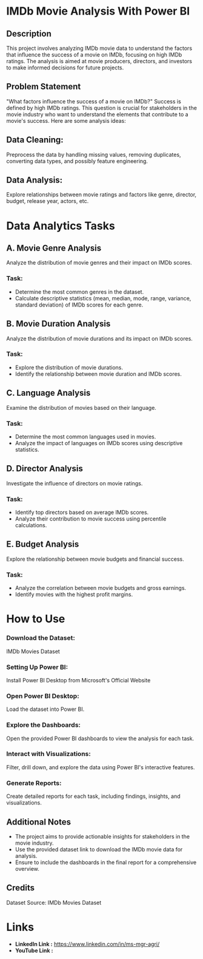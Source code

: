 # IMDb Movie Analysis With Power BI

## Description
This project involves analyzing IMDb movie data to understand the factors that influence the success of a movie on IMDb, focusing on high IMDb ratings. The analysis is aimed at movie producers, directors, and investors to make informed decisions for future projects.

## Problem Statement
"What factors influence the success of a movie on IMDb?" Success is defined by high IMDb ratings. This question is crucial for stakeholders in the movie industry who want to understand the elements that contribute to a movie's success. Here are some analysis ideas:

## Data Cleaning:
Preprocess the data by handling missing values, removing duplicates, converting data types, and possibly feature engineering.

## Data Analysis:
Explore relationships between movie ratings and factors like genre, director, budget, release year, actors, etc.


# Data Analytics Tasks

## A. Movie Genre Analysis
Analyze the distribution of movie genres and their impact on IMDb scores.
### Task:
* Determine the most common genres in the dataset.
* Calculate descriptive statistics (mean, median, mode, range, variance, standard deviation) of IMDb scores for each genre.
  
## B. Movie Duration Analysis
Analyze the distribution of movie durations and its impact on IMDb scores.
### Task:
* Explore the distribution of movie durations.
* Identify the relationship between movie duration and IMDb scores.
  
## C. Language Analysis
Examine the distribution of movies based on their language.
### Task:
* Determine the most common languages used in movies.
* Analyze the impact of languages on IMDb scores using descriptive statistics.
  
## D. Director Analysis
Investigate the influence of directors on movie ratings.
### Task:
* Identify top directors based on average IMDb scores.
* Analyze their contribution to movie success using percentile calculations.
  
## E. Budget Analysis
Explore the relationship between movie budgets and financial success.
### Task:
* Analyze the correlation between movie budgets and gross earnings.
* Identify movies with the highest profit margins.


# How to Use

### Download the Dataset:
IMDb Movies Dataset

### Setting Up Power BI:
Install Power BI Desktop from Microsoft's Official Website

### Open Power BI Desktop:
Load the dataset into Power BI.

### Explore the Dashboards:
Open the provided Power BI dashboards to view the analysis for each task.

### Interact with Visualizations:
Filter, drill down, and explore the data using Power BI's interactive features.

### Generate Reports:
Create detailed reports for each task, including findings, insights, and visualizations.

## Additional Notes
* The project aims to provide actionable insights for stakeholders in the movie industry.
* Use the provided dataset link to download the IMDb movie data for analysis.
* Ensure to include the dashboards in the final report for a comprehensive overview.
    
## Credits
Dataset Source: IMDb Movies Dataset

# Links 

* **LinkedIn Link :** https://www.linkedin.com/in/ms-mgr-agri/
* **YouTube Link  :**
